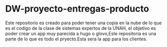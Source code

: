 # DW-proyecto-entregas-producto
Este repositorio es creado para poder tener una copia en la nube de lo que es el codigo de la clase de sistemas expertos de la UNAH, el objetivo es poder crear un app muy parecida a hugo o glovo,Este repositoria es una parte de lo que es todo el pryecto.Esta sera la app para los clientes.
